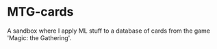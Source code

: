 # MTG-cards
A sandbox where I apply ML stuff to a database of cards from the game 'Magic: the Gathering'.
